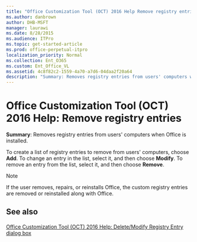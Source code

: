 ```yaml
---
title: "Office Customization Tool (OCT) 2016 Help Remove registry entries"
ms.author: danbrown
author: DHB-MSFT
manager: laurawi
ms.date: 8/28/2015
ms.audience: ITPro
ms.topic: get-started-article
ms.prod: office-perpetual-itpro
localization_priority: Normal
ms.collection: Ent_O365
ms.custom: Ent_Office_VL
ms.assetid: 4c8f82c2-1559-4a70-a7d6-04daa2f20a64
description: "Summary: Removes registry entries from users' computers when Office is installed."
---
```


# Office Customization Tool (OCT) 2016 Help: Remove registry entries

 **Summary**: Removes registry entries from users' computers when Office is installed.
  
To create a list of registry entries to remove from users' computers, choose **Add**. To change an entry in the list, select it, and then choose **Modify**. To remove an entry from the list, select it, and then choose **Remove**.
  
> [!NOTE]
> If the user removes, repairs, or reinstalls Office, the custom registry entries are removed or reinstalled along with Office. 
  
## See also

#### 

[Office Customization Tool (OCT) 2016 Help: Delete/Modify Registry Entry dialog box](oct-2016-help-delete-modify-registry-entry-dialog-box.md)

